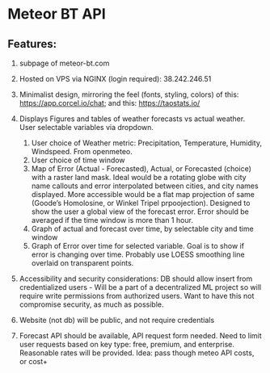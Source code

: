 # Meteor BT API

## Features:

1.  subpage of meteor-bt.com
2.  Hosted on VPS via NGINX (login required): 38.242.246.51
3.  Minimalist design, mirroring the feel (fonts, styling, colors) of this: https://app.corcel.io/chat; and this: https://taostats.io/
4.  Displays Figures and tables of weather forecasts vs actual weather. User selectable variables via dropdown.

    1.  User choice of Weather metric: Precipitation, Temperature, Humidity, Windspeed. From openmeteo.
    2.  User choice of time window
    3.  Map of Error (Actual - Forecasted), Actual, or Forecasted (choice) with a raster land mask. Ideal would be a rotating globe with city name callouts and error interpolated between cities, and city names displayed. More accessible would be a flat map projection of same (Goode’s Homolosine, or Winkel Tripel prpoojection). Designed to show the user a global view of the forecast error. Error should be averaged if the time window is more than 1 hour.
    4.  Graph of actual and forecast over time, by selectable city and time window
    5.  Graph of Error over time for selected variable. Goal is to show if error is changing over time. Probably use LOESS smoothing line overlaid on transparent points.

5.  Accessibility and security considerations: DB should allow insert from credentialized users - Will be a part of a decentralized ML project so will require write permissions from authorized users. Want to have this not compromise security, as much as possible.
6.  Website (not db) will be public, and not require credentials
7.  Forecast API should be available, API request form needed. Need to limit user requests based on key type: free, premium, and enterprise. Reasonable rates will be provided. Idea: pass though meteo API costs, or cost+
